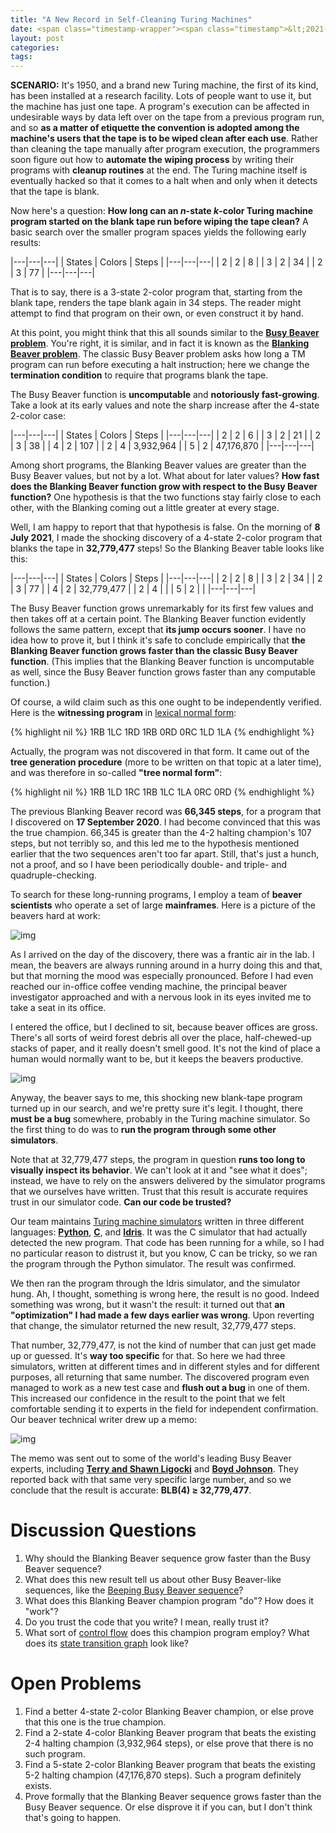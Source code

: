 ```yaml
---
title: "A New Record in Self-Cleaning Turing Machines"
date: <span class="timestamp-wrapper"><span class="timestamp">&lt;2021-07-11 Sun&gt;</span></span>
layout: post
categories:
tags:
---
```

**SCENARIO:** It's 1950, and a brand new Turing machine, the first of its kind, has been installed at a research facility. Lots of people want to use it, but the machine has just one tape. A program's execution can be affected in undesirable ways by data left over on the tape from a previous program run, and so **as a matter of etiquette the convention is adopted among the machine's users that the tape is to be wiped clean after each use**. Rather than cleaning the tape manually after program execution, the programmers soon figure out how to **automate the wiping process** by writing their programs with **cleanup routines** at the end. The Turing machine itself is eventually hacked so that it comes to a halt when and only when it detects that the tape is blank.

Now here's a question: **How long can an *n*-state *k*-color Turing machine program started on the blank tape run before wiping the tape clean?** A basic search over the smaller program spaces yields the following early results:

|---|---|---|
| States | Colors | Steps |
|---|---|---|
| 2 | 2 | 8 |
| 3 | 2 | 34 |
| 2 | 3 | 77 |
|---|---|---|

That is to say, there is a 3-state 2-color program that, starting from the blank tape, renders the tape blank again in 34 steps. The reader might attempt to find that program on their own, or even construct it by hand.

At this point, you might think that this all sounds similar to the **[Busy Beaver problem](https://nickdrozd.github.io/2020/10/15/busy-beaver-well-defined.html)**. You're right, it is similar, and in fact it is known as the **[Blanking Beaver problem](https://nickdrozd.github.io/2021/02/14/blanking-beavers.html)**. The classic Busy Beaver problem asks how long a TM program can run before executing a halt instruction; here we change the **termination condition** to require that programs blank the tape.

The Busy Beaver function is **uncomputable** and **notoriously fast-growing**. Take a look at its early values and note the sharp increase after the 4-state 2-color case:

|---|---|---|
| States | Colors | Steps |
|---|---|---|
| 2 | 2 | 6 |
| 3 | 2 | 21 |
| 2 | 3 | 38 |
| 4 | 2 | 107 |
| 2 | 4 | 3,932,964 |
| 5 | 2 | 47,176,870 |
|---|---|---|

Among short programs, the Blanking Beaver values are greater than the Busy Beaver values, but not by a lot. What about for later values? **How fast does the Blanking Beaver function grow with respect to the Busy Beaver function?** One hypothesis is that the two functions stay fairly close to each other, with the Blanking coming out a little greater at every stage.

Well, I am happy to report that that hypothesis is false. On the morning of **8 July 2021**, I made the shocking discovery of a 4-state 2-color program that blanks the tape in **32,779,477** steps! So the Blanking Beaver table looks like this:

|---|---|---|
| States | Colors | Steps |
|---|---|---|
| 2 | 2 | 8 |
| 3 | 2 | 34 |
| 2 | 3 | 77 |
| 4 | 2 | 32,779,477 |
| 2 | 4 | |
| 5 | 2 | |
|---|---|---|

The Busy Beaver function grows unremarkably for its first few values and then takes off at a certain point. The Blanking Beaver function evidently follows the same pattern, except that **its jump occurs sooner**. I have no idea how to prove it, but I think it's safe to conclude empirically that **the Blanking Beaver function grows faster than the classic Busy Beaver function**. (This implies that the Blanking Beaver function is uncomputable as well, since the Busy Beaver function grows faster than any computable function.)

Of course, a wild claim such as this one ought to be independently verified. Here is the **witnessing program** in [lexical normal form](https://nickdrozd.github.io/2020/10/04/turing-machine-notation-and-normal-form.html):

{% highlight nil %}
1RB 1LC  1RD 1RB  0RD 0RC  1LD 1LA
{% endhighlight %}

Actually, the program was not discovered in that form. It came out of the **tree generation procedure** (more to be written on that topic at a later time), and was therefore in so-called **"tree normal form"**:

{% highlight nil %}
1RB 1LD  1RC 1RB  1LC 1LA  0RC 0RD
{% endhighlight %}

The previous Blanking Beaver record was **66,345 steps**, for a program that I discovered on **17 September 2020**. I had become convinced that this was the true champion. 66,345 is greater than the 4-2 halting champion's 107 steps, but not terribly so, and this led me to the hypothesis mentioned earlier that the two sequences aren't too far apart. Still, that's just a hunch, not a proof, and so I have been periodically double- and triple- and quadruple-checking.

To search for these long-running programs, I employ a team of **beaver scientists** who operate a set of large **mainframes**. Here is a picture of the beavers hard at work:

![img](/assets/2021-07-11-self-cleaning-turing-machine/beaver-mainframe.png)

As I arrived on the day of the discovery, there was a frantic air in the lab. I mean, the beavers are always running around in a hurry doing this and that, but that morning the mood was especially pronounced. Before I had even reached our in-office coffee vending machine, the principal beaver investigator approached and with a nervous look in its eyes invited me to take a seat in its office.

I entered the office, but I declined to sit, because beaver offices are gross. There's all sorts of weird forest debris all over the place, half-chewed-up stacks of paper, and it really doesn't smell good. It's not the kind of place a human would normally want to be, but it keeps the beavers productive.

![img](/assets/2021-07-11-self-cleaning-turing-machine/beaver-office.png)

Anyway, the beaver says to me, this shocking new blank-tape program turned up in our search, and we're pretty sure it's legit. I thought, there **must be a bug** somewhere, probably in the Turing machine simulator. So the first thing to do was to **run the program through some other simulators**.

Note that at 32,779,477 steps, the program in question **runs too long to visually inspect its behavior**. We can't look at it and "see what it does"; instead, we have to rely on the answers delivered by the simulator programs that we ourselves have written. Trust that this result is accurate requires trust in our simulator code. **Can our code be trusted?**

Our team maintains [Turing machine simulators](https://nickdrozd.github.io/2020/09/14/programmable-turing-machine.html) written in three different languages: **[Python](https://github.com/nickdrozd/pytur/tree/master/tm)**, **[C](https://github.com/nickdrozd/pytur/tree/master/machines)**, and **[Idris](https://github.com/nickdrozd/rado)**. It was the C simulator that had actually detected the new program. That code has been running for a while, so I had no particular reason to distrust it, but you know, C can be tricky, so we ran the program through the Python simulator. The result was confirmed.

We then ran the program through the Idris simulator, and the simulator hung. Ah, I thought, something is wrong here, the result is no good. Indeed something was wrong, but it wasn't the result: it turned out that **an "optimization" I had made a few days earlier was wrong**. Upon reverting that change, the simulator returned the new result, 32,779,477 steps.

That number, 32,779,477, is not the kind of number that can just get made up or guessed. It's **way too specific** for that. So here we had three simulators, written at different times and in different styles and for different purposes, all returning that same number. The discovered program even managed to work as a new test case and **flush out a bug** in one of them. This increased our confidence in the result to the point that we felt comfortable sending it to experts in the field for independent confirmation. Our beaver technical writer drew up a memo:

![img](/assets/2021-07-11-self-cleaning-turing-machine/beaver-memo.png)

The memo was sent out to some of the world's leading Busy Beaver experts, including **[Terry and Shawn Ligocki](https://github.com/sligocki/busy-beaver)** and **[Boyd Johnson](https://github.com/boydjohnson/lin-rado-turing/)**. They reported back with that same very specific large number, and so we conclude that the result is accurate: **BLB(4) ≥ 32,779,477**.


# Discussion Questions

1.  Why should the Blanking Beaver sequence grow faster than the Busy Beaver sequence?
2.  What does this new result tell us about other Busy Beaver-like sequences, like the [Beeping Busy Beaver sequence](https://nickdrozd.github.io/2020/08/13/beeping-busy-beavers.html)?
3.  What does this Blanking Beaver champion program "do"? How does it "work"?
4.  Do you trust the code that you write? I mean, really trust it?
5.  What sort of [control flow](https://nickdrozd.github.io/2021/04/21/structured-programming-for-busy-beavers.html) does this champion program employ? What does its [state transition graph](https://nickdrozd.github.io/2021/01/26/spaghetti-code-conjecture.html) look like?


# Open Problems

1.  Find a better 4-state 2-color Blanking Beaver champion, or else prove that this one is the true champion.
2.  Find a 2-state 4-color Blanking Beaver program that beats the existing 2-4 halting champion (3,932,964 steps), or else prove that there is no such program.
3.  Find a 5-state 2-color Blanking Beaver program that beats the existing 5-2 halting champion (47,176,870 steps). Such a program definitely exists.
4.  Prove formally that the Blanking Beaver sequence grows faster than the Busy Beaver sequence. Or else disprove it if you can, but I don't think that's going to happen.
